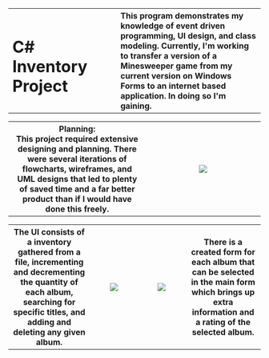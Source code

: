 <table>
  <th width="200">
    <h1 align="left">C# Inventory Project </h1>
  </th>
  <th align="left">
    This program demonstrates my knowledge of event driven programming, UI design, and class modeling.
    Currently, I'm working to transfer a version of a Minesweeper game from my current version on Windows Forms to an internet based application. In doing so I'm gaining.
  </th>

</table>


<table>
  <th width="500">
   Planning: <br>
    This project required extensive designing and planning. There were several iterations of flowcharts, wireframes, and UML designs that led to plenty of saved time and a far better product than if I would have done this freely.
  </th>
  <th width="500">
    <img src="https://github.com/phollenback/Skills-Overview/assets/145724342/f47173a8-5d1e-48e7-9b19-a42a2abf8116">
  </th>
</table>
<table>
  <th width="250">
    The UI consists of a inventory gathered from a file, incrementing and decrementing the quantity of each album, searching for specific titles, and adding and deleting any given album.
  </th>
   <th width="250">
    <img src="https://github.com/phollenback/Skills-Overview/assets/145724342/570e31b0-9d93-476f-b187-986d6d8fdd8e">
  </th>
   <th width="250">
    <img src="https://github.com/phollenback/Skills-Overview/assets/145724342/38ad8a72-eb12-469c-bbfb-23983da63930">
  </th>
   <th width="250">
    There is a created form for each album that can be selected in the main form which brings up extra information and a rating of the selected album.
  </th>
</table>
